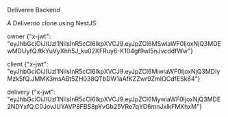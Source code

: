 Deliveree Backend

A Deliveroo clone using NestJS

owner
{"x-jwt": "eyJhbGciOiJIUzI1NiIsInR5cCI6IkpXVCJ9.eyJpZCI6MSwiaWF0IjoxNjQ3MDEwMDUyfQ.ftkYuVyXhh5J_ku02XFRuy6-K104gf9wl5nJvcddfWw"}

client
{"x-jwt": "eyJhbGciOiJIUzI1NiIsInR5cCI6IkpXVCJ9.eyJpZCI6MiwiaWF0IjoxNjQ3MDIyMzk5fQ.JMMX3msABt5ZH038QTbDW1aAfKZZwr9ZmIOCdfESk84"}

delivery
{"x-jwt": "eyJhbGciOiJIUzI1NiIsInR5cCI6IkpXVCJ9.eyJpZCI6MywiaWF0IjoxNjQ3MDE2NDYxfQ.C0JovJUYAVP8FBS8pYvGb25VRe7qYD6mnJxlkFMXhxM"}
